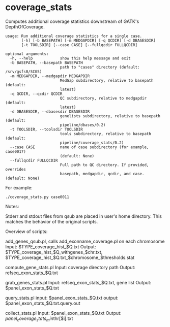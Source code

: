 coverage_stats
==============
Computes additional coverage statistics downstream of GATK's DepthOfCoverage.

    usage: Run additional coverage statistics for a single case.
           [-h] [-b BASEPATH] [-m MEDGAPDIR] [-q QCDIR] [-d DBASESDIR]
           [-t TOOLSDIR] [--case CASE] [--fullqcdir FULLQCDIR]
    
    optional arguments:
      -h, --help            show this help message and exit
      -b BASEPATH, --basepath BASEPATH
                            path to "cases" directory (default: /srv/gsfs0/SCGS)
      -m MEDGAPDIR, --medgapdir MEDGAPDIR
                            MedGap subdirectory, relative to basepath (default:
                            latest)
      -q QCDIR, --qcdir QCDIR
                            QC subdirectory, relative to medgapdir (default:
                            latest)
      -d DBASESDIR, --dbasesdir DBASESDIR
                            genelists subdirectory, relative to basepath (default:
                            pipeline/dbases/0.2)
      -t TOOLSDIR, --toolsdir TOOLSDIR
                            tools subdirectory, relative to basepath (default:
                            pipeline/coverage_stats/0.2)
      --case CASE           name of case subdirectory (for example, case0017)
                            (default: None)
      --fullqcdir FULLQCDIR
                            Full path to QC directory. If provided, overrides
                            basepath, medgapdir, qcdir, and case. (default: None)

For example:

	./coverage_stats.py case0011

Notes:

Stderr and stdout files from qsub are placed in user's home directory. This matches the behavior of the original scripts.

Overview of scripts:

add_genes_qsub.pl, calls add_exonname_coverage.pl on each chromosome
Input: $TYPE_coverage_hist_$Q.txt
Output: $TYPE_coverage_hist_$Q_withgenes_$chr.txt, $TYPE_coverage_hist_$Q.txt_$chromosome_$thresholds.stat

compute_gene_stats.pl
Input: coverage directory path
Output: refseq_exon_stats_$Q.txt

grab_genes_stats.pl
Input: refseq_exon_stats_$Q.txt, gene list
Output: $panel_exon_stats_$Q.txt

query_stats.pl
input: $panel_exon_stats_$Q.txt
output: $panel_exon_stats_$Q.txt.query.out

collect_stats.pl
Input: $panel_exon_stats_$Q.txt
Output: $panel_coverage_stats_min$thr[$i].txt
